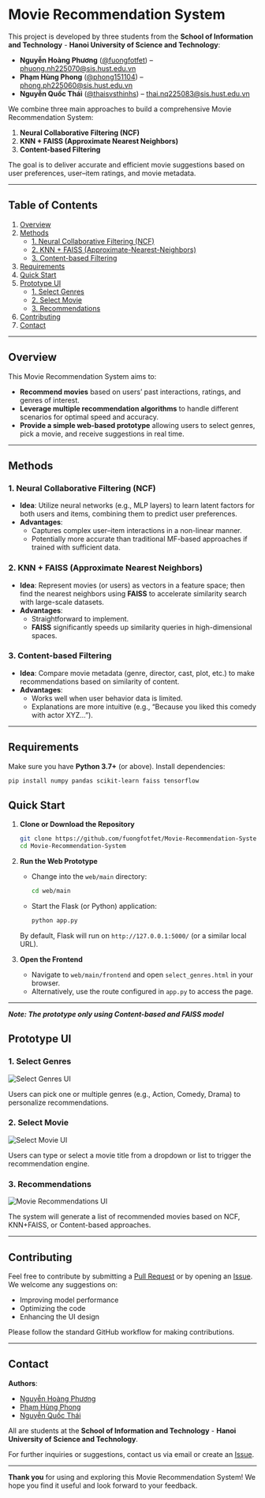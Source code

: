 # Movie Recommendation System

This project is developed by three students from the **School of Information and Technology** - **Hanoi University of Science and Technology**:
- **Nguyễn Hoàng Phương** ([@fuongfotfet](https://github.com/fuongfotfet)) – [phuong.nh225070@sis.hust.edu.vn](mailto:phuong.nh225070@sis.hust.edu.vn)
- **Phạm Hùng Phong** ([@phong151104](https://github.com/phong151104)) – [phong.ph225060@sis.hust.edu.vn](mailto:phong.ph225060@sis.hust.edu.vn)
- **Nguyễn Quốc Thái** ([@thaisvsthinhs](https://github.com/thaisvsthinhs)) – [thai.nq225083@sis.hust.edu.vn](mailto:thai.nq225083@sis.hust.edu.vn)

We combine three main approaches to build a comprehensive Movie Recommendation System:
1. **Neural Collaborative Filtering (NCF)**
2. **KNN + FAISS (Approximate Nearest Neighbors)**
3. **Content-based Filtering**

The goal is to deliver accurate and efficient movie suggestions based on user preferences, user–item ratings, and movie metadata.

---

## Table of Contents
1. [Overview](#overview)
2. [Methods](#methods)
    - [1. Neural Collaborative Filtering (NCF)](#1-neural-collaborative-filtering-ncf)
    - [2. KNN + FAISS (Approximate-Nearest-Neighbors)](#2-knn--faiss-approximate-nearest-neighbors)
    - [3. Content-based Filtering](#3-content-based-filtering)
3. [Requirements](#requirements)
4. [Quick Start](#quick-start)
5. [Prototype UI](#prototype-ui)
    - [1. Select Genres](#1-select-genres)
    - [2. Select Movie](#2-select-movie)
    - [3. Recommendations](#3-recommendations)
6. [Contributing](#contributing)
7. [Contact](#contact)

---

## Overview
This Movie Recommendation System aims to:
- **Recommend movies** based on users’ past interactions, ratings, and genres of interest.
- **Leverage multiple recommendation algorithms** to handle different scenarios for optimal speed and accuracy.
- **Provide a simple web-based prototype** allowing users to select genres, pick a movie, and receive suggestions in real time.

---

## Methods

### 1. Neural Collaborative Filtering (NCF)
- **Idea**: Utilize neural networks (e.g., MLP layers) to learn latent factors for both users and items, combining them to predict user preferences.
- **Advantages**:
    - Captures complex user–item interactions in a non-linear manner.
    - Potentially more accurate than traditional MF-based approaches if trained with sufficient data.

### 2. KNN + FAISS (Approximate Nearest Neighbors)
- **Idea**: Represent movies (or users) as vectors in a feature space; then find the nearest neighbors using **FAISS** to accelerate similarity search with large-scale datasets.
- **Advantages**:
    - Straightforward to implement.
    - **FAISS** significantly speeds up similarity queries in high-dimensional spaces.

### 3. Content-based Filtering
- **Idea**: Compare movie metadata (genre, director, cast, plot, etc.) to make recommendations based on similarity of content.
- **Advantages**:
    - Works well when user behavior data is limited.
    - Explanations are more intuitive (e.g., “Because you liked this comedy with actor XYZ…”).

---

## Requirements
Make sure you have **Python 3.7+** (or above). Install dependencies:

```bash
pip install numpy pandas scikit-learn faiss tensorflow
```

## Quick Start

1. **Clone or Download the Repository**

   ```bash
   git clone https://github.com/fuongfotfet/Movie-Recommendation-System.git
   cd Movie-Recommendation-System
   ```

2. **Run the Web Prototype**

    - Change into the `web/main` directory:

      ```bash
      cd web/main
      ```

    - Start the Flask (or Python) application:

      ```bash
      python app.py
      ```

   By default, Flask will run on `http://127.0.0.1:5000/` (or a similar local URL).

3. **Open the Frontend**

    - Navigate to `web/main/frontend` and open `select_genres.html` in your browser.
    - Alternatively, use the route configured in `app.py` to access the page.

---

***Note: The prototype only using Content-based and FAISS model***
## Prototype UI

### 1. Select Genres
![Select Genres UI](document/select_genres.png)

Users can pick one or multiple genres (e.g., Action, Comedy, Drama) to personalize recommendations.

### 2. Select Movie
![Select Movie UI](document/select_movie.png)

Users can type or select a movie title from a dropdown or list to trigger the recommendation engine.

### 3. Recommendations
![Movie Recommendations UI](document/recommendations.png)

The system will generate a list of recommended movies based on NCF, KNN+FAISS, or Content-based approaches.

---

## Contributing

Feel free to contribute by submitting a [Pull Request](../../pulls) or by opening an [Issue](../../issues). We welcome any suggestions on:
- Improving model performance
- Optimizing the code
- Enhancing the UI design

Please follow the standard GitHub workflow for making contributions.

---

## Contact
**Authors**:
- [Nguyễn Hoàng Phương](mailto:phuong.nh225070@sis.hust.edu.vn)
- [Phạm Hùng Phong](mailto:phong.ph225060@sis.hust.edu.vn)
- [Nguyễn Quốc Thái](mailto:thai.nq225083@sis.hust.edu.vn)

All are students at the **School of Information and Technology** - **Hanoi University of Science and Technology**.

For further inquiries or suggestions, contact us via email or create an [Issue](../../issues).

---

**Thank you** for using and exploring this Movie Recommendation System! We hope you find it useful and look forward to your feedback.